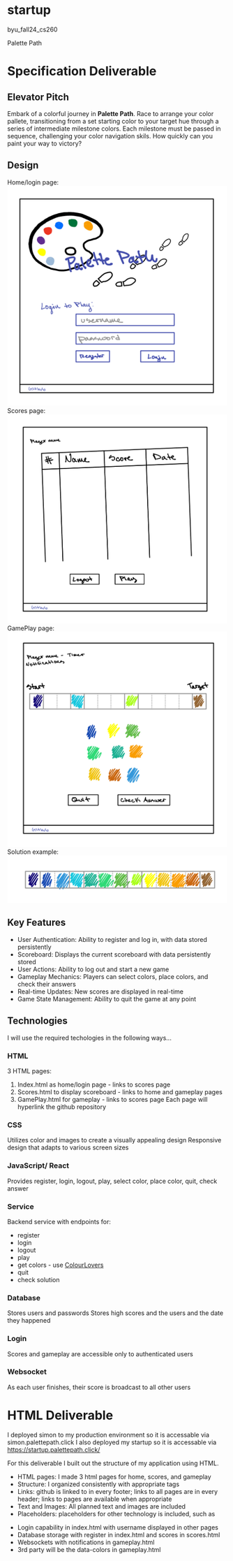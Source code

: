 # startup
byu_fall24_cs260

Palette Path

# Specification Deliverable
  ## Elevator Pitch
  Embark of a colorful journey in **Palette Path**. Race to arrange your color pallete, transitioning from a set starting color to your target hue through a series of intermediate milestone colors. Each milestone must be passed in sequence, challenging your color navigation skils. How quickly can you paint your way to victory?

  ## Design
  Home/login page:
  ![alt text](images/home_page.jpeg)
  Scores page:
  ![alt text](images/scores_page.jpeg)
  GamePlay page:
  ![alt text](images/gameplay_page.jpeg)
  Solution example:
  ![alt text](images/solution_example.jpeg)
  
  ## Key Features
  * User Authentication: Ability to register and log in, with data stored persistently
  * Scoreboard: Displays the current scoreboard with data persistently stored
  * User Actions: Ability to log out and start a new game
  * Gameplay Mechanics: Players can select colors, place colors, and check their answers
  * Real-time Updates: New scores are displayed in real-time
  * Game State Management: Ability to quit the game at any point

  ## Technologies
  I will use the required techologies in the following ways...
   ### HTML
   3 HTML pages: 
   1. Index.html as home/login page - links to scores page
   2. Scores.html to display scoreboard - links to home and gameplay pages
   3. GamePlay.html for gameplay - links to scores page
   Each page will hyperlink the github repository
   ### CSS
   Utilizes color and images to create a visually appealing design
   Responsive design that adapts to various screen sizes
   ### JavaScript/ React
   Provides register, login, logout, play, select color, place color, quit, check answer
   ### Service
   Backend service with endpoints for:
   * register
   * login
   * logout
   * play
   * get colors - use [ColourLovers](https://www.colourlovers.com/api)
   * quit
   * check solution
   ### Database
   Stores users and passwords
   Stores high scores and the users and the date they happened
   ### Login
   Scores and gameplay are accessible only to authenticated users
   ### Websocket
   As each user finishes, their score is broadcast to all other users

# HTML Deliverable

 I deployed simon to my production environment so it is accessable via simon.palettepath.click
 I also deployed my startup so it is accessable via https://startup.palettepath.click/

 For this deliverable I built out the structure of my application using HTML.
 * HTML pages: I made 3 html pages for home, scores, and gameplay
 * Structure: I organized consistently with appropriate tags
 * Links: github is linked to in every footer; links to all pages are in every header; links to pages are available when appropriate
 * Text and Images: All planned text and images are included
 * Placeholders: placeholders for other technology is included, such as
  - Login capability in index.html with username displayed in other pages
  - Database storage with register in index.html and scores in scores.html
  - Websockets with notifications in gameplay.html
  - 3rd party will be the data-colors in gameplay.html

